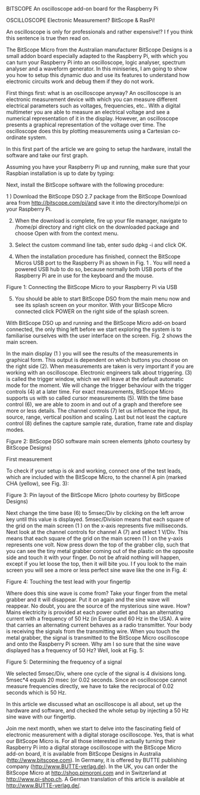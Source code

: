 BITSCOPE
An oscilloscope add-on board for the Raspberry Pi

OSCILLOSCOPE
Electronic Measurement? BitScope & RasPi!

An oscilloscope is only for professionals and rather expensive!? I f you think this sentence is true then read on.

The BitScope Micro from the Australian manufacturer BitScope Designs is a small addon board especially adapted to the Raspberry Pi, with which you can turn your Raspberry Pi into an oscilloscope, logic analyser, spectrum analyser and a waveform generator. In this miniseries, I am going to show you how to setup this dynamic duo and use its features to understand how electronic circuits work and debug them if they do not work.

First things first: what is an oscilloscope anyway? An oscilloscope is an electronic measurement device with which you can measure different electrical parameters such as voltages, frequencies, etc.. With a digital multimeter you are able to measure an electrical voltage and see a numerical representation of it in the display. However, an oscilloscope presents a graphical representation of the voltage over time. The oscilloscope does this by plotting measurements using a Cartesian co-ordinate system.

In this first part of the article we are going to setup the hardware, install the software and take our first graph.

Assuming you have your Raspberry Pi up and running, make sure that your Raspbian installation is up to date by typing:

Next, install the BitScope software with the following procedure:

1 ) Download the BitScope DSO 2.7 package from the BitScope Download area from http://bitscope.com/pi/and save it into the directory/home/pi on your Raspberry Pi.

2) When the download is complete, fire up your file manager, navigate to /home/pi directory and right click on the downloaded package and choose Open with from the context menu.

3) Select the custom command line tab, enter sudo dpkg -i and click OK.

4) When the installation procedure has finished, connect the BitScope Micros USB port to the Raspberry Pi as shown in Fig. 1 . You will need a powered USB hub to do so, because normally both USB ports of the Raspberry Pi are in use for the keyboard and the mouse.

Figure 1: Connecting the BitScope Micro to your Raspberry Pi via USB

5) You should be able to start BitScope DSO from the main menu now and see its splash screen on your monitor. With your BitScope Micro connected click POWER on the right side of the splash screen.

With BitScope DSO up and running and the BitScope Micro add-on board connected, the only thing left before we start exploring the system is to familiarise ourselves with the user interface on the screen. Fig. 2 shows the main screen.

In the main display (1 ) you will see the results of the measurements in graphical form. This output is dependent on which buttons you choose on the right side (2). When measurements are taken is very important if you are working with an oscilloscope. Electronic engineers talk about triggering. (3) is called the trigger window, which we will leave at the default automatic mode for the moment. We will change the trigger behaviour with the trigger controls (4) at a later time. For exact measurements, BitScope Micro supports us with so called cursor measurements (5). With the time base control (6), we are able to zoom in and out of a graph and therefore see more or less details. The channel controls (7) let us influence the input, its source, range, vertical position and scaling. Last but not least the capture control (8) defines the capture sample rate, duration, frame rate and display modes.

Figure 2: BitScope DSO software main screen elements (photo courtesy by BitScope Designs)

First measurement

To check if your setup is ok and working, connect one of the test leads, which are included with the BitScope Micro, to the channel A pin (marked CHA (yellow), see Fig. 3):

Figure 3: Pin layout of the BitScope Micro (photo courtesy by BitScope Designs)

Next change the time base (6) to 5msec/Div by clicking on the left arrow key until this value is displayed. 5msec/Division means that each square of the grid on the main screen (1 ) on the x-axis represents five milliseconds. Next look at the channel controls for channel A (7) and select 1 V/Div. This means that each square of the grid on the main screen (1 ) on the y-axis represents one volt. Now press down the top of the grabber clip, such that you can see the tiny metal grabber coming out of the plastic on the opposite side and touch it with your finger. Do not be afraid nothing will happen, except if you let loose the top, then it will bite you. I f you look to the main screen you will see a more or less perfect sine wave like the one in Fig. 4:

Figure 4: Touching the test lead with your fingertip

Where does this sine wave is come from? Take your finger from the metal grabber and it will disappear. Put it on again and the sine wave will reappear. No doubt, you are the source of the mysterious sine wave. How? Mains electricity is provided at each power outlet and has an alternating current with a frequency of 50 Hz (in Europe and 60 Hz in the USA). A wire that carries an alternating current behaves as a radio transmitter. Your body is receiving the signals from the transmitting wire. When you touch the metal grabber, the signal is transmitted to the BitScope Micro oscilloscope and onto the Raspberry Pi screen. Why am I so sure that the sine wave displayed has a frequency of 50 Hz? Well, look at Fig. 5:

Figure 5: Determining the frequency of a signal

We selected 5msec/Div, where one cycle of the signal is 4 divisions long. 5msec*4 equals 20 msec (or 0.02 seconds. Since an oscilloscope cannot measure frequencies directly, we have to take the reciprocal of 0.02 seconds which is 50 Hz.

In this article we discussed what an oscilloscope is all about, set up the hardware and software, and checked the whole setup by injecting a 50 Hz sine wave with our fingertip.

Join me next month, when we start to delve into the fascinating field of electronic measurement with a digital storage oscilloscope. Yes, that is what our BitScope Micro is. For all those interested in actually turning their Raspberry Pi into a digital storage oscilloscope with the BitScope Micro add-on board, it is available from BitScope Designs in Australia (http://www.bitscope.com). In Germany, it is offered by BUTTE publishing company (http://www.BUTTE-verlag.de). In the UK, you can order the BitScope Micro at http://shop.pimoroni.com and in Switzerland at http://www.pi-shop.ch. A German translation of this article is available at http://www.BUTTE-verlag.de/.